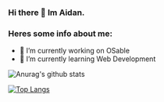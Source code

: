 ### Hi there 👋 Im Aidan.

### Heres some info about me:

- 🔭 I’m currently working on OSable 
- 🌱 I’m currently learning Web Development

![Anurag's github stats](https://github-readme-stats.vercel.app/api?username=aidanrol&show_icons=true)

[![Top Langs](https://github-readme-stats.vercel.app/api/top-langs/?username=anuraghazra&layout=compact)](https://github.com/anuraghazra/github-readme-stats)
